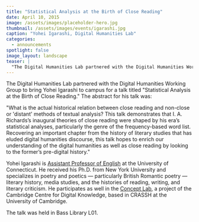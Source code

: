```yaml
---
title: "Statistical Analysis at the Birth of Close Reading"
date: April 10, 2015
image: /assets/images/placeholder-hero.jpg
thumbnail: /assets/images/events/igarashi.jpg
caption: "Yohei Igarashi, Digital Humanities Lab"
categories: 
  - announcements
spotlight: false 
image_layout: landscape
teaser: |
  "The Digital Humanities Lab partnered with the Digital Humanities Working Group to bring Yohei Igarashi to campus for a talk titled Statistical Analysis at the Birth of Close Reading. The abstract..."
---
```


The Digital Humanities Lab partnered with the Digital Humanities Working Group to bring Yohei Igarashi to campus for a talk titled "Statistical Analysis at the Birth of Close Reading." The abstract for his talk was:
   
"What is the actual historical relation between close reading and non-close or 'distant' methods of textual analysis? This talk demonstrates that I. A. Richards’s inaugural theories of close reading were shaped by his era’s statistical analyses, particularly the genre of the frequency-based word list. Recovering an important chapter from the history of literary studies that has eluded digital humanities discourse, this talk hopes to enrich our understanding of the digital humanities as well as close reading by looking to the former’s pre-digital history."
   
Yohei Igarashi is <a href="http://english.uconn.edu/yohei-igarashi/" target="_blank">Assistant Professor of English</a> at the University of Connecticut. He received his Ph.D. from New York University and specializes in poetry and poetics — particularly British Romantic poetry — literary history, media studies, and the histories of reading, writing, and literary criticism. He participates as well in the <a href="http://www.crassh.cam.ac.uk/programmes/ccdk-the-concept-lab" target="_blank">Concept Lab</a>, a project of the Cambridge Centre for Digital Knowledge, based in CRASSH at the University of Cambridge.
   
The talk was held in Bass Library L01.